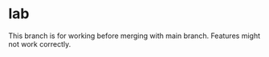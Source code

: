 # lab
This branch is for working before merging with main branch. Features might not work correctly.

